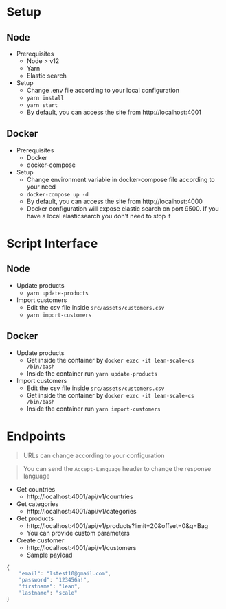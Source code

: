 # Setup

## Node
- Prerequisites
  - Node > v12
  - Yarn
  - Elastic search
- Setup
  - Change .env file according to your local configuration
  - `yarn install`
  - `yarn start`
  - By default, you can access the site from http://localhost:4001

## Docker
- Prerequisites
  - Docker
  - docker-compose
- Setup
  - Change environment variable in docker-compose file according to your need
  - `docker-compose up -d`
  - By default, you can access the site from http://localhost:4000
  - Docker configuration will expose elastic search on port 9500. If you have a local elasticsearch you don't need to stop it

# Script Interface

## Node
- Update products
  - `yarn update-products`
- Import customers
  - Edit the csv file inside `src/assets/customers.csv`
  - `yarn import-customers`

## Docker
- Update products
  - Get inside the container by `docker exec -it lean-scale-cs /bin/bash`
  - Inside the container run `yarn update-products`
- Import customers
  - Edit the csv file inside `src/assets/customers.csv`
  - Get inside the container by `docker exec -it lean-scale-cs /bin/bash`
  - Inside the container run `yarn import-customers`

# Endpoints

> URLs can change according to your configuration

> You can send the `Accept-Language` header to change the response language

- Get countries
  - http://localhost:4001/api/v1/countries
- Get categories
  - http://localhost:4001/api/v1/categories
- Get products
  - http://localhost:4001/api/v1/products?limit=20&offset=0&q=Bag
  - You can provide custom parameters
- Create customer
  - http://localhost:4001/api/v1/customers
  - Sample payload

```javascript
{
    "email": "lstest10@gmail.com",
    "password": "123456a!",
    "firstname": "lean",
    "lastname": "scale"
}
```